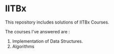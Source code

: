 # IITBx
This repository includes solutions of IITBx Courses.

The courses I've answered are : 
  1. Implementation of Data Structures.
  2. Algorithms
